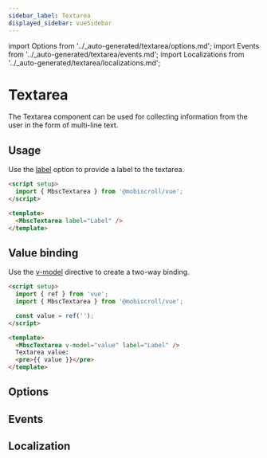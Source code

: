 ```yaml
---
sidebar_label: Textarea
displayed_sidebar: vueSidebar
---
```


import Options from '../\_auto-generated/textarea/options.md';
import Events from '../\_auto-generated/textarea/events.md';
import Localizations from '../\_auto-generated/textarea/localizations.md';

# Textarea

The Textarea component can be used for collecting information from the user in the form of multi-line text.

## Usage

Use the [label](#opt-label) option to provide a label to the textarea.

```html
<script setup>
  import { MbscTextarea } from '@mobiscroll/vue';
</script>

<template>
  <MbscTextarea label="Label" />
</template>
```

## Value binding

Use the [v-model](https://vuejs.org/api/built-in-directives.html#v-model) directive to create a two-way binding.

```html
<script setup>
  import { ref } from 'vue';
  import { MbscTextarea } from '@mobiscroll/vue';

  const value = ref('');
</script>

<template>
  <MbscTextarea v-model="value" label="Label" />
  Textarea value:
  <pre>{{ value }}</pre>
</template>
```

<div className="option-list">

## Options

<Options />

## Events

<Events />

## Localization

<Localizations />

</div>
